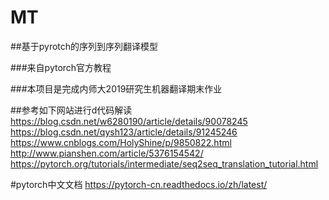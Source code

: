 # MT
##基于pyrotch的序列到序列翻译模型

###来自pytorch官方教程

###本项目是完成内师大2019研究生机器翻译期末作业

##参考如下网站进行d代码解读
https://blog.csdn.net/w6280190/article/details/90078245
https://blog.csdn.net/qysh123/article/details/91245246
https://www.cnblogs.com/HolyShine/p/9850822.html
http://www.pianshen.com/article/5376154542/
https://pytorch.org/tutorials/intermediate/seq2seq_translation_tutorial.html

#pytorch中文文档
https://pytorch-cn.readthedocs.io/zh/latest/
